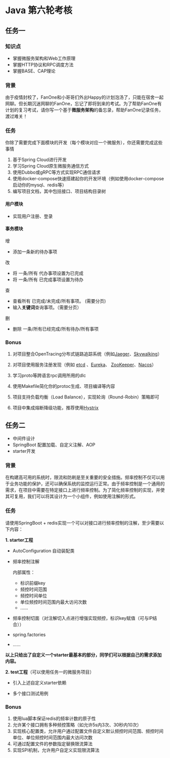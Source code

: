 # Java 第六轮考核

## 任务一

### 知识点

- 掌握微服务架构和Web工作原理
- 掌握HTTP协议和RPC调度方法
- 掌握BASE、CAP理论

### 背景

由于疫情封校了，FanOne和小哥哥们外出Happy的计划泡汤了，只能在宿舍一起网聊。但长期沉迷网聊的FanOne，忘记了即将到来的考试。为了帮助FanOne有计划的复习考试，请你写一个基于**微服务架构**的备忘录，帮助FanOne记录任务，渡过难关！

### 任务

你除了需要完成下面模块的开发（每个模块对应一个微服务），你还需要完成这些事情

1. 基于Spring Cloud进行开发
2. 学习Spring Cloud原生微服务通信方式
3. 使用Dubbo或gRPC等方式实现RPC通信请求
4. 使用docker-compose快速搭建起你的开发环境（例如使用docker-compose启动你的mysql、redis等）
5. 编写项目文档，其中包括接口、项目结构目录树

#### 用户模块

- 实现用户注册、登录

#### 事务模块

增

- 添加一条新的待办事项

改

- 将 一条/所有 代办事项设置为已完成
- 将 一条/所有 已完成事项设置为待办

查

- 查看所有 已完成/未完成/所有事项。 (需要分页)
- 输入**关键词**查询事项。（需要分页）

删

- 删除 一条/所有已经完成/所有待办/所有事项

### Bonus

1. 对项目整合OpenTracing分布式链路追踪系统（例如[Jaeger](https://github.com/jaegertracing/jaeger)、[Skywalking](https://skywalking.apache.org/)）

2. 对项目使用服务注册发现（例如 [etcd](https://github.com/etcd-io/etcd) 、[Eureka](https://www.eurekanetwork.org/)、 [ZooKeeper](https://zookeeper.apache.org/)、[Nacos](https://nacos.io/zh-cn/docs/quick-start.html)）

3. 学习proto等跨语言rpc调用所用的dlc

4. 使用Makefile简化你的protoc生成、项目编译等内容

5. 项目支持负载均衡（Load Balance），实现轮询（Round-Robin）策略即可

6. 项目中集成熔断降级功能，推荐使用[Hystrix](https://github.com/Netflix/Hystrix)



## 任务二

* 中间件设计
* SpringBoot 配置加载、自定义注解、AOP
* starter开发



### 背景

在构建高可用的系统时，限流和防刷是至关重要的安全措施。频率控制不仅可以用于业务功能的保护，还可以确保系统的监控运行正常。由于频率控制是一个通用的需求，在项目中需要在特定接口上进行频率控制。为了简化频率控制的实现，并使其可复用，我们可以将其设计为一个小组件，例如使用注解的形式。



### 任务

请使用SpringBoot + redis实现一个可以对接口进行频率控制的注解，至少需要以下内容：

**1. starter工程**

* AutoConfiguration 自动装配类

* 频率控制注解

  内部属性：

  * 标识前缀key
  * 频控时间范围
  * 频控时间单位
  * 单位频控时间范围内最大访问次数
  * ......

* 频率控制切面（对注解切入点进行增强实现频控，标识key赋值（可与IP结合））

* spring.factories

* ......

**以上只给出了自定义一个starter最基本的部分，同学们可以根据自己的需求添加内容。**

**2. test工程**（可以使用任务一的微服务项目）

* 引入上述自定义starter依赖

* 多个接口测试用例

  

### **Bonus**

1. 使用lua脚本保证redis的频率计数的原子性
2. 允许某个接口拥有多种频控策略（如允许5s内3次、30秒内10次）
3. 实现核心配置类，允许用户通过配置文件自定义默认频控时间范围、频控时间单位、单位频控时间范围内最大访问次数
4. 可通过配置文件的参数指定替换限流算法
5. 实现SPI机制，允许用户自定义实现限流算法
